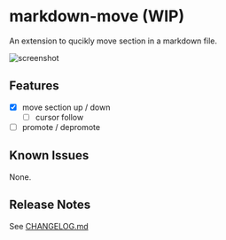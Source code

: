 # markdown-move (WIP)

An extension to qucikly move section in a markdown file.

![screenshot](https://raw.githubusercontent.com/madeindjs/vscode-markdown-move/master/screenshot.webpm)

## Features

- [x] move section up / down
  - [ ] cursor follow
- [ ] promote / depromote

## Known Issues

None.

## Release Notes

See [CHANGELOG.md](./CHANGELOG.md)
